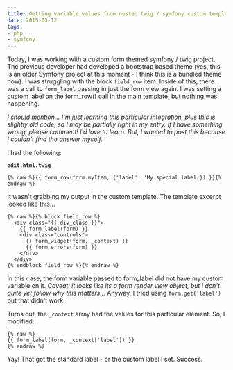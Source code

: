 ```yaml
---
title: Getting variable values from nested twig / symfony custom template
date: 2015-03-12
tags:
- php
- symfony
---
```

Today, I was working with a custom form themed symfony / twig project.  The previous developer had developed a bootstrap based theme (yes, this is an older Symfony project at this moment - I think this is a bundled theme now).  I was struggling with the block `field_row` item.  Inside of this, there was a call to `form_label` passing in just the form view again.  I was setting a custom label on the form_row() call in the main template, but nothing was happening.

<!--more-->

_I should mention... I'm just learning this particular integration, plus this is slightly old code, so I may be partially right in my entry.  If I have something wrong, please comment!  I'd love to learn.  But, I wanted to post this because I couldn't find the answer myself._

I had the following:

**`edit.html.twig`**
```twig
{% raw %}{{ form_row(form.myItem, {'label': 'My special label'}) }}{% endraw %}
```

It wasn't grabbing my output in the custom template.  The template excerpt looked like this...
    
```twig
{% raw %}{% block field_row %}
  <div class="{{ div_class }}">
    {{ form_label(form) }}
    <div class="controls">
      {{ form_widget(form, _context) }}
      {{ form_errors(form) }}
    </div>
  </div>
{% endblock field_row %}{% endraw %}
```

In this case, the form variable passed to form_label did not have my custom variable on it.  _Caveat: it looks like its a form render view object, but I don't quite yet follow why this matters..._  Anyway, I tried using `form.get('label')` but that didn't work.

Turns out, the `_context` array had the values for this particular element.  So, I modified:
    
```twig
{% raw %}
{{ form_label(form, _context['label']) }}
{% endraw %}
```

Yay!  That got the standard label - or the custom label I set.  Success.
